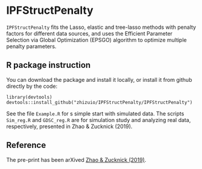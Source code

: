 # IPFStructPenalty

`IPFStructPenalty` fits the Lasso, elastic and tree-lasso methods with penalty factors for different data sources, and uses the Efficient Parameter Selection via Global Optimization (EPSGO) algorithm to optimize multiple penalty parameters.

## R package instruction

You can download the package and install it locally, or install it from github directly by the code:

```{r setup, include=FALSE}
library(devtools)
devtools::install_github("zhizuio/IPFStructPenalty/IPFStructPenalty")
```
See the file `Example.R` for s simple start with simulated data. The scripts `Sim_reg.R` and `GDSC_reg.R` are for simulation study and analyzing real data, respectively, presented in Zhao \& Zucknick (2019).

## Reference
The pre-print has been arXived [Zhao \& Zucknick (2019)](https://arxiv.org/abs/1902.04996).

